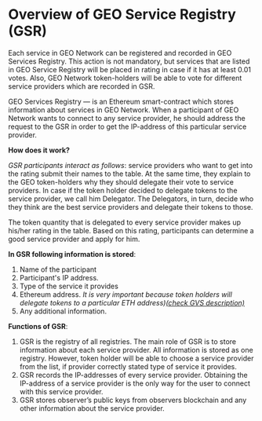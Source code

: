 # Overview of GEO Service Registry (GSR)

Each service in GEO Network can be registered and recorded in GEO Services Registry. This action is not mandatory, but services that are listed in GEO Service Registry will be placed in rating in case if it has at least 0.01 votes. Also, GEO Network token-holders will be able to vote for different service providers which are recorded in GSR.

GEO Services Registry — is an Ethereum smart-contract which stores information about services in GEO Network. When a participant of GEO Network wants to connect to any service provider, he should address the request to the GSR in order to get the IP-address of this particular service provider. 




**How does it work?**

_GSR participants interact as follows_: service providers who want to get into the rating submit their names to the table. At the same time, they explain to the GEO token-holders why they should delegate their vote to service providers. In case if the token holder decided to delegate tokens to the service provider, we call him Delegator. The Delegators, in turn, decide who they think are the best service providers and delegate their tokens to those.			
 
 The token quantity that is delegated to every service provider makes up his/her rating in the table. Based on this rating, participants can determine a good service provider and apply for him.


**In GSR following information is stored**:
1) Name of the participant
2) Participant's IP address. 
3) Type of the service it provides
4) Ethereum address. 
_It is very important because token holders will delegate tokens to a particular ETH address)[(check GVS description)](https://github.com/GEO-Protocol/specs-gsr/blob/master/specs/gvs.md)_
5) Any additional information.
  

**Functions of GSR**:
1) GSR is the registry of all registries. The main role of GSR is to store information about each service provider. All information is stored as one registry. However, token holder will be able to choose a service provider from the list, if provider correctly stated type of service it provides.
2) GSR records the IP-addresses of every service provider. Obtaining the IP-address of a service provider is the only way for the user to connect with this service provider.
3) GSR stores observer’s public keys from observers blockchain and any other information about the service provider. 

